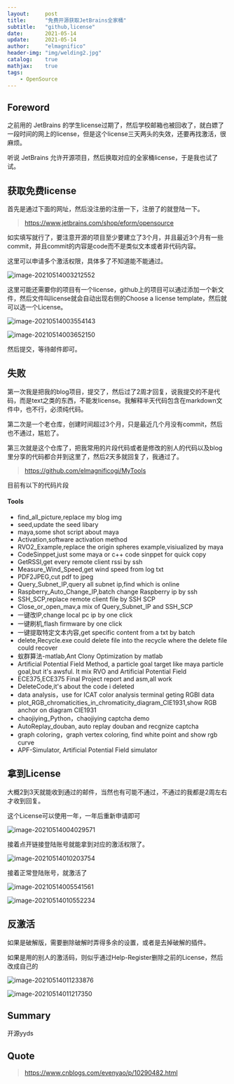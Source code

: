 ```yaml
---
layout:     post
title:      "免费开源获取JetBrains全家桶"
subtitle:   "github,license"
date:       2021-05-14
update:     2021-05-14
author:     "elmagnifico"
header-img: "img/welding2.jpg"
catalog:    true
mathjax:    true
tags:
    - OpenSource
---
```


## Foreword

之前用的 JetBrains 的学生license过期了，然后学校邮箱也被回收了，就白嫖了一段时间的网上的license，但是这个license三天两头的失效，还要再找激活，很麻烦。

听说 JetBrains 允许开源项目，然后换取对应的全家桶license，于是我也试了试。



## 获取免费license

首先是通过下面的网址，然后没注册的注册一下，注册了的就登陆一下。

> https://www.jetbrains.com/shop/eform/opensource

如实填写就行了，要注意开源的项目至少要建立了3个月，并且最近3个月有一些commit，并且commit的内容是code而不是类似文本或者非代码内容。

这里可以申请多个激活权限，具体多了不知道能不能通过。

![image-20210514003212552](https://i.loli.net/2021/05/14/3J1VvLCNn2ZTXga.png)

这里可能还需要你的项目有一个license，github上的项目可以通过添加一个新文件，然后文件叫license就会自动出现右侧的Choose a license template，然后就可以选一个License。

![image-20210514003554143](https://i.loli.net/2021/05/14/OwaHPxgtVDXB35S.png)

![image-20210514003652150](https://i.loli.net/2021/05/14/Bs6ogzJTIcqWLK2.png)

然后提交，等待邮件即可。



## 失败

第一次我是把我的blog项目，提交了，然后过了2周才回复，说我提交的不是代码，而是text之类的东西，不能发license。我解释半天代码包含在markdown文件中，也不行，必须纯代码。

第二次是一个老仓库，创建时间超过3个月，只是最近几个月没有commit，然后也不通过，尴尬了。

第三次就是这个仓库了，把我常用的片段代码或者是修改的别人的代码以及blog里分享的代码都合并到这里了，然后2天多就回复了，我通过了。

> https://github.com/elmagnificogi/MyTools

目前有以下的代码片段

#### Tools

- find_all_picture,replace my blog img
- seed,update the seed libary
- maya,some shot script about maya
- Activation,software activation method
- RVO2_Example,replace the origin spheres example,visiualized by maya
- CodeSinppet,just some maya or c++ code sinppet for quick copy
- GetRSSI,get every remote client rssi by ssh
- Measure_Wind_Speed,get wind speed from log txt
- PDF2JPEG,cut pdf to jpeg
- Query_Subnet_IP,query all subnet ip,find which is online
- Raspberry_Auto_Change_IP,batch change Raspberry ip by ssh
- SSH_SCP,replace remote client file by SSH SCP
- Close_or_open_mav,a mix of Query_Subnet_IP and SSH_SCP
- 一键改IP,change local pc ip by one click
- 一键刷机,flash firmware by one click
- 一键提取特定文本内容,get specific content from a txt by batch
- delete,Recycle.exe could delete file into the recycle where the delete file could recover
- 蚁群算法-matlab,Ant Clony Optimization by matlab
- Artificial Potential Field Method, a particle goal target like maya particle goal,but it's awsful. It mix RVO and Artificial Potential Field
- ECE375,ECE375 Final Project report and asm,all work
- DeleteCode,it's about the code i deleted
- data analysis，use for ICAT color analysis terminal geting RGBI data
- plot_RGB_chromaticities_in_chromaticity_diagram_CIE1931,show RGB anchor on diagram CIE1931
- chaojiying_Python，chaojiying captcha demo
- AutoReplay_douban, auto replay douban and recgnize captcha
- graph coloring，graph vertex coloring, find white point and show rgb curve
- APF-Simulator, Artificial Potential Field simulator



## 拿到License

大概2到3天就能收到通过的邮件，当然也有可能不通过，不通过的我都是2周左右才收到回复。

这个License可以使用一年，一年后重新申请即可

![image-20210514004029571](https://i.loli.net/2021/05/14/PqiZAgxG3v8J6aB.png)

接着点开链接登陆账号就能拿到对应的激活权限了。

![image-20210514010203754](https://i.loli.net/2021/05/14/jcWn1gMdAqIvNxC.png)

接着正常登陆账号，就激活了



![image-20210514005541561](https://i.loli.net/2021/05/14/cetrCMVBf41vPXJ.png)

![image-20210514010552234](https://i.loli.net/2021/05/14/VzmQRytWveIYkni.png)



## 反激活

如果是破解版，需要删除破解时弄得多余的设置，或者是去掉破解的插件。



如果是用的别人的激活码，则似乎通过Help-Register删除之前的License，然后改成自己的

![image-20210514011233876](https://i.loli.net/2021/05/14/MJ4rIA2LU8qdjoZ.png)

![image-20210514011217350](https://i.loli.net/2021/05/14/sF7wZjPzITHmcoO.png)



## Summary

开源yyds



## Quote

> https://www.cnblogs.com/evenyao/p/10290482.html
